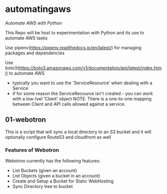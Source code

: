 # automatingaws

*Automate AWS with Python*

This Repo will be host to experimentation with Python and its use to automate AWS tasks

Use pipenv(https://pipenv.readthedocs.io/en/latest/) for managing packages and dependencies

Use boto3(https://boto3.amazonaws.com/v1/documentation/api/latest/index.html) to automate AWS

-  typically you want to use the 'ServiceResource' when dealing with a Service
-  if for some reason the ServiceRecource isn't created - you can work with a low-lvel 'Client' object
	NOTE: There is a one-to-one mapping between Client and API calls allowed against a service.

## 01-webotron

This is a script that will sync a local directory to an S3 bucket
and it will optionally configure Route53 and cloudfront as well

### Features of Webotron

Webotron currently has the following features:

- List Buckets (given an account)
- List Objects (given a bucket in an account)
- Create and Setup a Bucket for Static WebHosting
- Sync Directory tree to bucket
